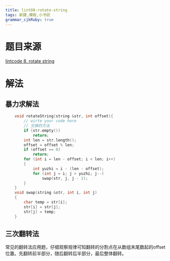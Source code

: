 ```yaml
---
title: lint08-rotate-string
tags: 新建,模板,小书匠
grammar_cjkRuby: true
---
```



# 题目来源 

[lintcode 8. rotate string](http://www.lintcode.com/en/problem/rotate-string/)

# 解法

## 暴力求解法

```cpp
    void rotateString(string &str, int offset){
        // wirte your code here
        // 交换的方法
        if (str.empty())
            return;
        int len = str.length();
        offset = offset % len;
        if (offset == 0)
            return;
    	for (int i = len - offset; i < len; i++)
    	{
    		int yuzhi = i - (len - offset);
    		for (int j = i; j > yuzhi; j--)
    			swap(str, j, j - 1);
    	}
    }
    void swap(string &str, int i, int j)
    {
        char temp = str[i];
        str[i] = str[j];
        str[j] = temp;
    }
```

## 三次翻转法
常见的翻转法应用题，仔细观察规律可知翻转的分割点在从数组末尾数起的offset位置。先翻转前半部分，随后翻转后半部分，最后整体翻转。